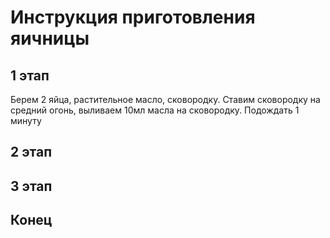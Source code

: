 # Инструкция приготовления яичницы

## 1 этап
Берем 2 яйца, растительное масло, сковородку. Ставим сковородку на средний огонь, выливаем 10мл масла на сковородку. Подождать 1 минуту

## 2 этап

## 3 этап

## Конец